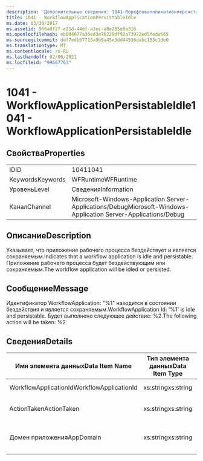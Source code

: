 ```yaml
---
description: 'Дополнительные сведения: 1041-Воркфловаппликатионперсистаблеидле'
title: 1041 - WorkflowApplicationPersistableIdle
ms.date: 03/30/2017
ms.assetid: 966adf2f-e21d-44df-a3ec-a8e285e0a316
ms.openlocfilehash: eb004077a36ed3e78229df92a73972ed5feda665
ms.sourcegitcommit: ddf7edb67715a5b9a45e3dd44536dabc153c1de0
ms.translationtype: MT
ms.contentlocale: ru-RU
ms.lasthandoff: 02/06/2021
ms.locfileid: "99667763"
---
```

# <a name="1041---workflowapplicationpersistableidle"></a><span data-ttu-id="3984b-103">1041 - WorkflowApplicationPersistableIdle</span><span class="sxs-lookup"><span data-stu-id="3984b-103">1041 - WorkflowApplicationPersistableIdle</span></span>

## <a name="properties"></a><span data-ttu-id="3984b-104">Свойства</span><span class="sxs-lookup"><span data-stu-id="3984b-104">Properties</span></span>  
  
|||  
|-|-|  
|<span data-ttu-id="3984b-105">ID</span><span class="sxs-lookup"><span data-stu-id="3984b-105">ID</span></span>|<span data-ttu-id="3984b-106">1041</span><span class="sxs-lookup"><span data-stu-id="3984b-106">1041</span></span>|  
|<span data-ttu-id="3984b-107">Keywords</span><span class="sxs-lookup"><span data-stu-id="3984b-107">Keywords</span></span>|<span data-ttu-id="3984b-108">WFRuntime</span><span class="sxs-lookup"><span data-stu-id="3984b-108">WFRuntime</span></span>|  
|<span data-ttu-id="3984b-109">Уровень</span><span class="sxs-lookup"><span data-stu-id="3984b-109">Level</span></span>|<span data-ttu-id="3984b-110">Сведения</span><span class="sxs-lookup"><span data-stu-id="3984b-110">Information</span></span>|  
|<span data-ttu-id="3984b-111">Канал</span><span class="sxs-lookup"><span data-stu-id="3984b-111">Channel</span></span>|<span data-ttu-id="3984b-112">Microsoft-Windows-Application Server-Applications/Debug</span><span class="sxs-lookup"><span data-stu-id="3984b-112">Microsoft-Windows-Application Server-Applications/Debug</span></span>|  
  
## <a name="description"></a><span data-ttu-id="3984b-113">Описание</span><span class="sxs-lookup"><span data-stu-id="3984b-113">Description</span></span>  

 <span data-ttu-id="3984b-114">Указывает, что приложение рабочего процесса бездействует и является сохраняемым.</span><span class="sxs-lookup"><span data-stu-id="3984b-114">Indicates that a workflow application is idle and persistable.</span></span> <span data-ttu-id="3984b-115">Приложение рабочего процесса будет бездействующим или сохраняемым.</span><span class="sxs-lookup"><span data-stu-id="3984b-115">The workflow application will be idled or persisted.</span></span>  
  
## <a name="message"></a><span data-ttu-id="3984b-116">Сообщение</span><span class="sxs-lookup"><span data-stu-id="3984b-116">Message</span></span>  

 <span data-ttu-id="3984b-117">Идентификатор WorkflowApplication: "%1" находится в состоянии бездействия и является сохраняемым.</span><span class="sxs-lookup"><span data-stu-id="3984b-117">WorkflowApplication Id: '%1' is idle and persistable.</span></span>  <span data-ttu-id="3984b-118">Будет выполнено следующее действие: %2.</span><span class="sxs-lookup"><span data-stu-id="3984b-118">The following action will be taken: %2.</span></span>  
  
## <a name="details"></a><span data-ttu-id="3984b-119">Сведения</span><span class="sxs-lookup"><span data-stu-id="3984b-119">Details</span></span>  
  
|<span data-ttu-id="3984b-120">Имя элемента данных</span><span class="sxs-lookup"><span data-stu-id="3984b-120">Data Item Name</span></span>|<span data-ttu-id="3984b-121">Тип элемента данных</span><span class="sxs-lookup"><span data-stu-id="3984b-121">Data Item Type</span></span>|<span data-ttu-id="3984b-122">Описание</span><span class="sxs-lookup"><span data-stu-id="3984b-122">Description</span></span>|  
|--------------------|--------------------|-----------------|  
|<span data-ttu-id="3984b-123">WorkflowApplicationId</span><span class="sxs-lookup"><span data-stu-id="3984b-123">WorkflowApplicationId</span></span>|<span data-ttu-id="3984b-124">xs:string</span><span class="sxs-lookup"><span data-stu-id="3984b-124">xs:string</span></span>|<span data-ttu-id="3984b-125">Идентификатор приложения рабочего процесса</span><span class="sxs-lookup"><span data-stu-id="3984b-125">The workflow application id</span></span>|  
|<span data-ttu-id="3984b-126">ActionTaken</span><span class="sxs-lookup"><span data-stu-id="3984b-126">ActionTaken</span></span>|<span data-ttu-id="3984b-127">xs:string</span><span class="sxs-lookup"><span data-stu-id="3984b-127">xs:string</span></span>|<span data-ttu-id="3984b-128">Действие, которое будет выполняться в приложении рабочего процесса.</span><span class="sxs-lookup"><span data-stu-id="3984b-128">The action that will be taken on the workflow application.</span></span>|  
|<span data-ttu-id="3984b-129">Домен приложения</span><span class="sxs-lookup"><span data-stu-id="3984b-129">AppDomain</span></span>|<span data-ttu-id="3984b-130">xs:string</span><span class="sxs-lookup"><span data-stu-id="3984b-130">xs:string</span></span>|<span data-ttu-id="3984b-131">Строка, возвращаемая AppDomain.CurrentDomain.FriendlyName.</span><span class="sxs-lookup"><span data-stu-id="3984b-131">The string returned by AppDomain.CurrentDomain.FriendlyName.</span></span>|
